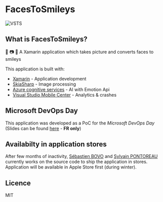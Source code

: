# FacesToSmileys
![VSTS](https://sypontor.visualstudio.com/_apis/public/build/definitions/1e8c6810-f557-42d6-8172-32978ca33bed/2/badge)

## What is FacesToSmileys?
👦 📷 🙂 A Xamarin application which takes picture and converts faces to smileys

This application is built with:
- [Xamarin](https://www.xamarin.com/) - Application development
- [SkiaSharp](https://github.com/mono/SkiaSharp) - Image processing
- [Azure cognitive services](https://www.microsoft.com/cognitive-services/en-us/apis) - AI with Emotion Api
- [Visual Studio Mobile Center](https://mobile.azure.com/login) - Analytics & crashes

## Microsoft DevOps Day
This application was developed as a PoC for the *Microsoft DevOps Day* (Slides can be found [here](https://speakerdeck.com/spontoreau/devops-day-number-3-xamarin-au-coeur-de-la-transformation-digitale) - **FR only**)

## Availabilty in application stores
After few months of inactivity, [Sébastien BOVO](https://github.com/sbovo) and [Sylvain PONTOREAU](https://github.com/sbovo) currently works on the source code to ship the application in stores. Application will be available in Apple Store first (during winter).

## Licence
MIT
